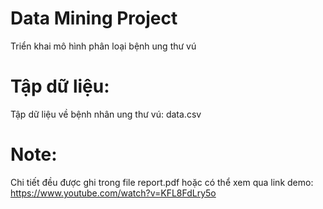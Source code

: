 # Data Mining Project
Triển khai mô hình phân loại bệnh ung thư vú
# Tập dữ liệu:
Tập dữ liệu về bệnh nhân ung thư vú: data.csv
# Note:
Chi tiết đều được ghi trong file report.pdf hoặc có thể xem qua link demo: https://www.youtube.com/watch?v=KFL8FdLry5o

